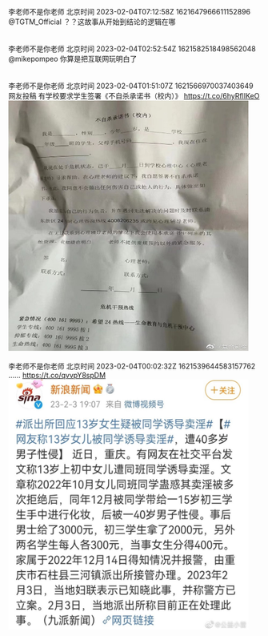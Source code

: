 李老师不是你老师 北京时间 2023-02-04T07:12:58Z 1621647966611152896<br>@TGTM_Official ？？这故事从开始到结论的逻辑在哪<br><br><br>李老师不是你老师 北京时间 2023-02-04T02:52:54Z 1621582518498562048<br>@mikepompeo 你算是把互联网玩明白了<br><br><br>李老师不是你老师 北京时间 2023-02-04T01:51:07Z 1621566970037403649<br>网友投稿
有学校要求学生签署《不自杀承诺书（校内）》 https://t.co/6hyRflIKeO<br><img src='/temp/image/2023/x-Month-2/1621566970037403649_0.jpg' width='480' height='500'><br><br>李老师不是你老师 北京时间 2023-02-04T00:02:32Z 1621539644583157762<br>...... https://t.co/qvvpY8spDM<br><img src='/temp/image/2023/x-Month-2/1621539644583157762_0.jpg' width='480' height='500'><br><br>